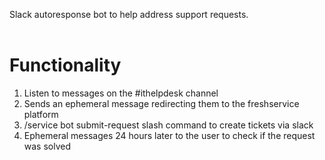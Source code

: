 Slack autoresponse bot to help address support requests.<br><br>
# Functionality
1. Listen to messages on the #ithelpdesk channel
2. Sends an ephemeral message redirecting them to the freshservice platform
3. /service bot submit-request slash command to create tickets via slack
4. Ephemeral messages 24 hours later to the user to check if the request was solved